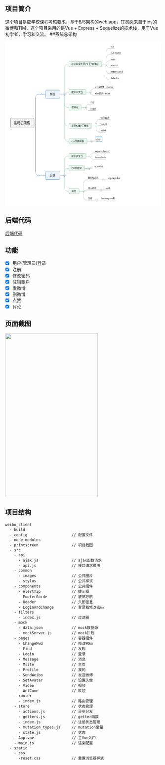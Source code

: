 
## 项目简介

这个项目是应学校课程考核要求，基于B/S架构的web app，其灵感来自于ios的微博和TIM，这个项目采用的是Vue + Express + Sequelize的技术栈，用于Vue初学者，学习和交流。
##系统总架构

<img src="./printscreen/framework.png" width="600" height="530"/>

## 后端代码

[后端代码](https://github.com/crazyld)

## 功能

- [x] 用户(管理员)登录
- [x] 注册
- [x] 修改密码
- [x] 注销账户
- [x] 发微博
- [x] 删微博
- [x] 点赞
- [x] 评论

## 页面截图

<img src="" width="300" height="530"/>

## 项目结构

```
weibo_client
  - build
  - config                    // 配置文件
  - node_modules
  - printscreen               // 项目截图
  - src
    - api
      - ajax.js               // ajax函数请求
      - api.js                // 接口请求模块
    - common
      - images                // 公共图片
      - stylus                // 公共样式
    - components              // 公共组件
      - AlertTip              // 提示框
      - FooterGuide           // 底部导航
      - Header                // 头部信息
      - LoginAndChange        // 登录和修改密码
    - filters
      - index.js              // 过滤器
    - mock
      - data.json             // mock数据源
      - mockServer.js         // mock拦截
    - pages                   // 容器组件
      - ChangePwd             // 修改密码
      - Find                  // 发现
      - Login                 // 登录
      - Message               // 消息
      - Msite                 // 主页
      - Profile               // 我的
      - SendWeibo             // 发送微博
      - SetAvatar             // 设置头像
      - Video                 // 视频
      - WelCome               // 欢迎
    - router
      - index.js              // 路由管理
    - store                   // 状态管理
      - actions.js            // 异步分发
      - getters.js            // getter函数
      - index.js              // 注册状态管理
      - mutation_types.js     // mutation常量
      - state.js              // 状态
    - App.vue                 // 主Vue入口
    - main.js                 // 渲染配置
  - static
    - css
      -reset.css              // 重置浏览器样式
```

